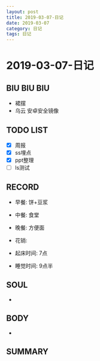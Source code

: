 ```yaml
---
layout: post
title: 2019-03-07-日记
date: 2019-03-07
category: 日记
tags: 日记
---
```

# 2019-03-07-日记
## BIU BIU BIU
- 裙摆
- 乌云 安卓安全镜像
 
## TODO LIST
- [x] 周报
- [x] ss埋点
- [x] ppt整理
- [ ] ls测试
 
## RECORD
- 早餐:  饼+豆浆
- 中餐:  食堂
- 晚餐:  方便面
 
- 花销:  
 
- 起床时间:  7点
- 睡觉时间:  9点半
 
## SOUL
- 
 
## BODY
- 
 
## SUMMARY
 
 
